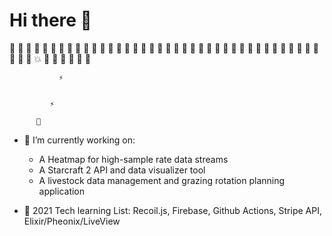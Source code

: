 # Hi there 👋

👾 👾 👾 👾 👾 👾 👾 👾 👾 👾 👾 👾
   👾 👾 👾 👾 👾 👾 👾 👾 👾 👾 👾 👾
👾 👾 👾 👾 👾 👾 👾 👾 👾 👾 👾 👾
   👾 👾 👾 👾 👾 💥 👾 👾 👾 👾 👾 👾
            
               ⚡


             ⚡

          📡

- 🔭 I’m currently working on:
  - A <Canvas> Heatmap for high-sample rate data streams
  - A Starcraft 2 API and data visualizer tool
  - A livestock data management and grazing rotation planning application

- 🌱 2021 Tech learning List: Recoil.js, Firebase, Github Actions, Stripe API, Elixir/Pheonix/LiveView
